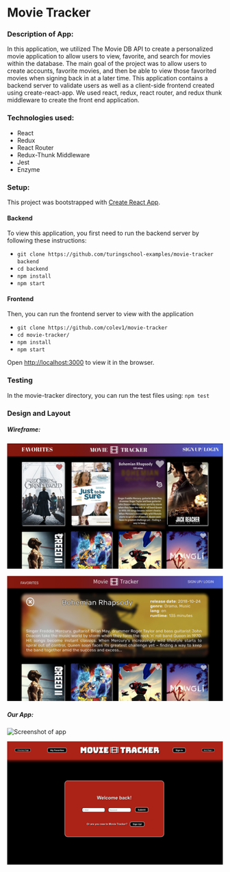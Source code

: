 # Movie Tracker 

### Description of App:
In this application, we utilized The Movie DB API to create a personalized movie application to allow users to view, favorite, and search for movies within the database. The main goal of the project was to allow users to create accounts, favorite movies, and then be able to view those favorited movies when signing back in at a later time. This application contains a backend server to validate users as well as a client-side frontend created using create-react-app. We used react, redux, react router, and redux thunk middleware to create the front end application.

### Technologies used:
* React
* Redux
* React Router
* Redux-Thunk Middleware
* Jest
* Enzyme

### Setup:
This project was bootstrapped with [Create React App](https://github.com/facebook/create-react-app).

#### Backend
To view this application, you first need to run the backend server by following these instructions:

* `git clone https://github.com/turingschool-examples/movie-tracker backend`
* `cd backend`
* `npm install`
* `npm start`

#### Frontend
Then, you can run the frontend server to view with the application

* `git clone https://github.com/colev1/movie-tracker`
* `cd movie-tracker/`
* `npm install`
* `npm start`

Open [http://localhost:3000](http://localhost:3000) to view it in the browser.

### Testing
In the movie-tracker directory, you can run the test files using:
`npm test`


### Design and Layout

##### Wireframe:
![Wireframe of homepage](wireframe1.png)

![Wireframe of viewing movie](wireframe2.png)

##### Our App:

![Screenshot of app](app1.png)

![Second screenshot of app](app2.png)



